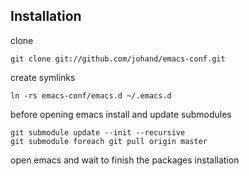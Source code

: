 ## Installation


clone

    git clone git://github.com/johand/emacs-conf.git

create symlinks

    ln -rs emacs-conf/emacs.d ~/.emacs.d

before opening emacs install and update submodules

    git submodule update --init --recursive
    git submodule foreach git pull origin master

open emacs and wait to finish the packages installation
